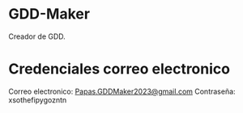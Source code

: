 # GDD-Maker
Creador de GDD.


# Credenciales correo electronico
Correo electronico: Papas.GDDMaker2023@gmail.com
Contraseña: xsothefipygozntn

